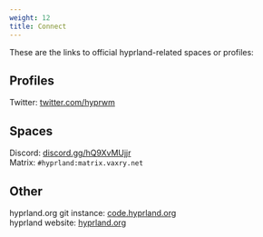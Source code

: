 ```yaml
---
weight: 12
title: Connect
---
```


These are the links to official hyprland-related spaces or profiles:

## Profiles

Twitter: [twitter.com/hyprwm](https://twitter.com/hyprwm)


## Spaces

Discord: [discord.gg/hQ9XvMUjjr](https://discord.gg/hQ9XvMUjjr)<br/>
Matrix: `#hyprland:matrix.vaxry.net`


## Other

hyprland.org git instance: [code.hyprland.org](https://code.hyprland.org/)<br/>
hyprland website: [hyprland.org](https://hyprland.org/)<br/>
